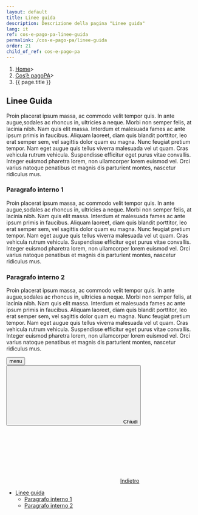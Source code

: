 ```yaml
---
layout: default
title: Linee guida
description: Descrizione della pagina "Linee guida"
lang: it
ref: cos-e-pago-pa-linee-guida
permalink: /cos-e-pago-pa/linee-guida
order: 21
child_of_ref: cos-e-pago-pa
---
```


<div class="container my-2">
  <nav class="breadcrumb-container" aria-label="breadcrumb">
    <ol class="breadcrumb">
      <li class="breadcrumb-item"><a href="/">Home</a><span class="separator">&gt;</span></li>
      <li class="breadcrumb-item"><a href="/cos-e-pago-pa">Cos’è pagoPA</a><span class="separator">&gt;</span></li>
      <li class="breadcrumb-item active" aria-current="page">{{ page.title }}</li>
    </ol>
  </nav>
</div>

<main class="container my-5">
    <div class="row">
    <div class="col-12 col-lg-8">
        <h2 class="it-page-section" id="linee_guida">Linee Guida</h2>
        <p>Proin placerat ipsum massa, ac commodo velit tempor quis. In ante augue,sodales ac rhoncus in, ultricies a neque. Morbi non semper felis, at lacinia nibh. Nam quis elit massa. Interdum et malesuada fames ac ante ipsum primis in faucibus. Aliquam laoreet, diam quis blandit porttitor, leo erat semper sem, vel sagittis dolor quam eu magna. Nunc feugiat pretium tempor. Nam eget augue quis tellus viverra malesuada vel ut quam. Cras vehicula rutrum vehicula. Suspendisse efficitur eget purus vitae convallis. Integer euismod pharetra lorem, non ullamcorper lorem euismod vel. Orci varius natoque penatibus et magnis dis parturient montes, nascetur ridiculus mus.</p>
        <h3 class="it-page-section" id="linee_guida_1">Paragrafo interno 1</h3>
        <p>Proin placerat ipsum massa, ac commodo velit tempor quis. In ante augue,sodales ac rhoncus in, ultricies a neque. Morbi non semper felis, at lacinia nibh. Nam quis elit massa. Interdum et malesuada fames ac ante ipsum primis in faucibus. Aliquam laoreet, diam quis blandit porttitor, leo erat semper sem, vel sagittis dolor quam eu magna. Nunc feugiat pretium tempor. Nam eget augue quis tellus viverra malesuada vel ut quam. Cras vehicula rutrum vehicula. Suspendisse efficitur eget purus vitae convallis. Integer euismod pharetra lorem, non ullamcorper lorem euismod vel. Orci varius natoque penatibus et magnis dis parturient montes, nascetur ridiculus mus.</p>
        <h3 class="it-page-section" id="linee_guida_2">Paragrafo interno 2</h3>
        <p>Proin placerat ipsum massa, ac commodo velit tempor quis. In ante augue,sodales ac rhoncus in, ultricies a neque. Morbi non semper felis, at lacinia nibh. Nam quis elit massa. Interdum et malesuada fames ac ante ipsum primis in faucibus. Aliquam laoreet, diam quis blandit porttitor, leo erat semper sem, vel sagittis dolor quam eu magna. Nunc feugiat pretium tempor. Nam eget augue quis tellus viverra malesuada vel ut quam. Cras vehicula rutrum vehicula. Suspendisse efficitur eget purus vitae convallis. Integer euismod pharetra lorem, non ullamcorper lorem euismod vel. Orci varius natoque penatibus et magnis dis parturient montes, nascetur ridiculus mus.</p>
    </div>
    <div class="col-12 col-lg-4">
        <nav class="navbar it-navscroll-wrapper navbar-expand-lg it-bottom-navscroll it-left-side affix-top">
          <button class="custom-navbar-toggler" type="button" aria-controls="navbarNav" aria-expanded="false" aria-label="Toggle navigation" data-target="#navbarNav"><span class="it-list"></span>menu</button>
          <div class="navbar-collapsable" id="navbarNav">
            <div class="overlay"></div>
            <div class="close-div sr-only">
              <button class="btn close-menu" type="button"><svg class="icon icon-sm icon-primary align-top"><use xlink:href="{{ site.baseurl }}/assets/bootstrap-italia/dist/svg/sprite.svg#it-close"></use></svg>Chiudi</button>
            </div>
            <a class="it-back-button" href="#"><svg class="icon icon-sm icon-primary align-top"><use xlink:href="{{ site.baseurl }}/assets/bootstrap-italia/dist/svg/sprite.svg#it-chevron-left"></use></svg><span>Indietro </span></a>
            <div class="menu-wrapper">
              <div class="link-list-wrapper">
                <ul class="link-list">
                  <li class="nav-item">
                    <a class="nav-link" href="#linee_guida"><span>Linee guida</span></a>
                    <ul class="link-list">
                      <li class="nav-link">
                        <a class="nav-link" href="#linee_guida_1"><span>Paragrafo interno 1</span></a>
                      </li>
                      <li class="nav-link">
                        <a class="nav-link" href="#linee_guida_2"><span>Paragrafo interno 2</span></a>
                      </li>
                    </ul>
                  </li>
                </ul>
              </div>
            </div>
          </div>
        </nav>
      </div>
    </div>
</main>
